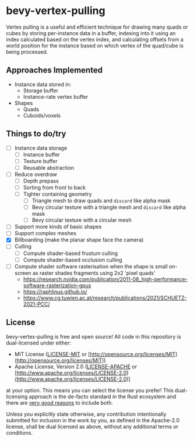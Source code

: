 # bevy-vertex-pulling

Vertex pulling is a useful and efficient technique for drawing many quads or cubes by storing per-instance data in a buffer, indexing into it using an index calculated based on the vertex index, and calculating offsets from a world position for the instance based on which vertex of the quad/cube is being processed.

## Approaches Implemented

- Instance data stored in:
  - Storage buffer
  - Instance-rate vertex buffer
- Shapes
  - Quads
  - Cuboids/voxels

## Things to do/try

- [ ] Instance data storage
  - [ ] Instance buffer
  - [ ] Texture buffer
  - [ ] Reusable abstraction
- [ ] Reduce overdraw
  - [ ] Depth prepass
  - [ ] Sorting from front to back
  - [ ] Tighter containing geometry
    - [ ] Triangle mesh to draw quads and `discard` like alpha mask
    - [ ] Bevy circular texture with a triangle mesh and `discard` like alpha mask
    - [ ] Bevy circular texture with a circular mesh
- [ ] Support more kinds of basic shapes
- [ ] Support complex meshes
- [x] Billboarding (make the planar shape face the camera)
- [ ] Culling
  - [ ] Compute shader-based frustum culling
  - [ ] Compute shader-based occlusion culling
- [ ] Compute shader software rasterisation when the shape is small on-screen as raster shades fragments using 2x2 'pixel quads'
  - https://research.nvidia.com/publication/2011-08_high-performance-software-rasterization-gpus
  - https://raphlinus.github.io/
  - https://www.cg.tuwien.ac.at/research/publications/2021/SCHUETZ-2021-PCC/

## License

bevy-vertex-pulling is free and open source! All code in this repository is dual-licensed under either:

* MIT License ([LICENSE-MIT](docs/LICENSE-MIT) or [http://opensource.org/licenses/MIT](http://opensource.org/licenses/MIT))
* Apache License, Version 2.0 ([LICENSE-APACHE](docs/LICENSE-APACHE) or [http://www.apache.org/licenses/LICENSE-2.0](http://www.apache.org/licenses/LICENSE-2.0))

at your option. This means you can select the license you prefer! This dual-licensing approach is the de-facto standard in the Rust ecosystem and there are [very good reasons](https://github.com/bevyengine/bevy/issues/2373) to include both.

Unless you explicitly state otherwise, any contribution intentionally submitted for inclusion in the work by you, as defined in the Apache-2.0 license, shall be dual licensed as above, without any additional terms or conditions.
